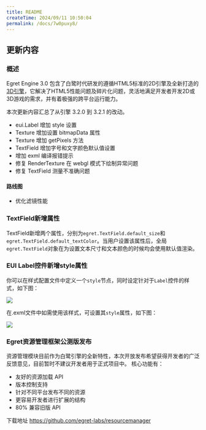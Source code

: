 ```yaml
---
title: README
createTime: 2024/09/11 10:50:04
permalink: /docs/7w0puxy8/
---
```

## 更新内容

### 概述

Egret Engine 3.0 包含了白鹭时代研发的遵循HTML5标准的2D引擎及全新打造的[3D引擎](https://github.com/egret-labs/egret-3d)，它解决了HTML5性能问题及碎片化问题，灵活地满足开发者开发2D或3D游戏的需求，并有着极强的跨平台运行能力。

本次更新内容汇总了从引擎 3.2.0 到 3.2.1 的改动。

* eui.Label 增加 style 设置
* Texture 增加设置 bitmapData 属性
* Texture 增加 getPixels 方法
* TextField 增加字号和文字颜色默认值设置
* 增加 exml 编译报错提示
* 修复 RenderTexture 在 webgl 模式下绘制异常问题
* 修复 TextField 测量不准确问题

#### 路线图
* 优化滤镜性能

### TextField新增属性

TextField新增两个属性，分别为`egret.TextField.default_size`和`egret.TextField.default_textColor`。当用户设置该属性后，全局`egret.TextField`对象在为设置文本尺寸和文本颜色的时候均会使用默认值渲染。

### EUI Label控件新增style属性

你可以在样式配置文件中定义一个`style`节点，同时设定针对于`Label`控件的样式，如下图：

![](4E6848EA9474A35F2DA5D0B96853C854.jpg)

在.exml文件中如需使用该样式，可设置其`style`属性，如下图：

![](39253C5BF3570D760C4213AA175DFE3F.jpg)

### Egret资源管理框架公测版发布
资源管理模块目前作为白鹭引擎的全新特性，本次开放发布希望获得开发者的广泛反馈意见，目前暂时不建议开发者用于正式项目中。
核心功能有：
* 友好的资源加载 API
* 版本控制支持
* 针对不同平台发布不同的资源
* 更容易开发者进行扩展的结构
* 80% 兼容旧版 API

下载地址 https://github.com/egret-labs/resourcemanager
